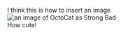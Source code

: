 I think this is how to insert an image  
![an image of OctoCat as Strong Bad](https://octodex.github.com/images/strongbadtocat.png)  
How cute!
